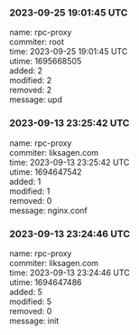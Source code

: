 ### 2023-09-25 19:01:45 UTC
name: rpc-proxy  
commiter: root  
time: 2023-09-25 19:01:45 UTC  
utime: 1695668505  
added: 2  
modified: 2  
removed: 2  
message: upd

### 2023-09-13 23:25:42 UTC
name: rpc-proxy  
commiter: liksagen.com  
time: 2023-09-13 23:25:42 UTC  
utime: 1694647542  
added: 1  
modified: 1  
removed: 0  
message: nginx.conf

### 2023-09-13 23:24:46 UTC
name: rpc-proxy  
commiter: liksagen.com  
time: 2023-09-13 23:24:46 UTC  
utime: 1694647486  
added: 5  
modified: 5  
removed: 0  
message: init

